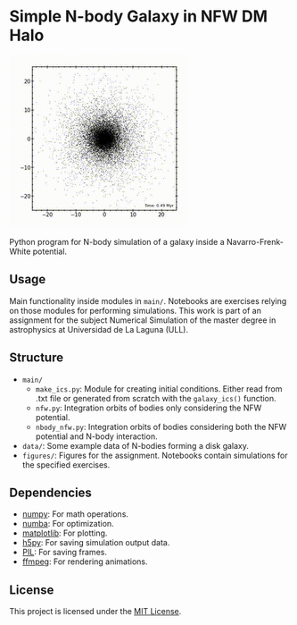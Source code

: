 # Simple N-body Galaxy in NFW DM Halo 

![Example](example_simulation.gif)

Python program for N-body simulation of a galaxy inside a Navarro-Frenk-White potential. 

## Usage

Main functionality inside modules in `main/`. Notebooks are exercises relying on those modules for performing simulations. This work is part of an assignment for the subject Numerical Simulation of the master degree in astrophysics at Universidad de La Laguna (ULL).

## Structure

 - `main/`
    - `make_ics.py`: Module for creating initial conditions. Either read from .txt file or generated from scratch with the `galaxy_ics()` function. 
    - `nfw.py`: Integration orbits of bodies only considering the NFW potential.  
    - `nbody_nfw.py`: Integration orbits of bodies considering both the NFW potential and N-body interaction.
- `data/`: Some example data of N-bodies forming a disk galaxy. 
- `figures/`: Figures for the assignment.
Notebooks contain simulations for the specified exercises. 



## Dependencies
- [numpy](https://github.com/numpy/numpy): For math operations.
- [numba](https://numba.pydata.org/): For optimization.
- [matplotlib](https://github.com/matplotlib/matplotlib): For plotting.
- [h5py](https://github.com/h5py/h5py): For saving simulation output data.
- [PIL](https://github.com/python-pillow/Pillow): For saving frames. 
- [ffmpeg](https://ffmpeg.org/): For rendering animations.


## License
This project is licensed under the [MIT License](LICENSE.md).